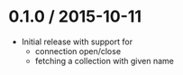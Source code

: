 0.1.0 / 2015-10-11
==================

  * Initial release with support for
    - connection open/close
    - fetching a collection with given name
